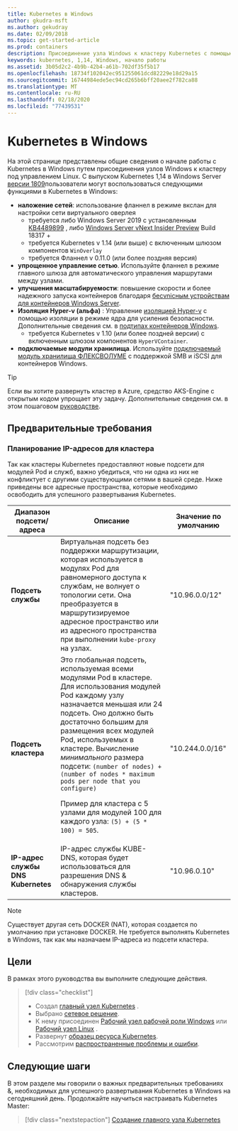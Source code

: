 ```yaml
---
title: Kubernetes в Windows
author: gkudra-msft
ms.author: gekudray
ms.date: 02/09/2018
ms.topic: get-started-article
ms.prod: containers
description: Присоединение узла Windows к кластеру Kubernetes с помощью v 1.14.
keywords: kubernetes, 1,14, Windows, начало работы
ms.assetid: 3b05d2c2-4b9b-42b4-a61b-702df35f5b17
ms.openlocfilehash: 18734f102042ec951255061dcd82229e18d29a15
ms.sourcegitcommit: 16744984ede5ec94cd265b6bff20aee2f782ca88
ms.translationtype: MT
ms.contentlocale: ru-RU
ms.lasthandoff: 02/18/2020
ms.locfileid: "77439531"
---
```

# <a name="kubernetes-on-windows"></a>Kubernetes в Windows

На этой странице представлены общие сведения о начале работы с Kubernetes в Windows путем присоединения узлов Windows к кластеру под управлением Linux. С выпуском Kubernetes 1,14 в Windows Server [версии 1809](https://docs.microsoft.com/windows-server/get-started/whats-new-in-windows-server-1809#container-networking-with-kubernetes)пользователи могут воспользоваться следующими функциями в Kubernetes в Windows:

- **наложение сетей**: использование фланнел в режиме вкслан для настройки сети виртуального оверлея
    - требуется либо Windows Server 2019 с установленным [KB4489899](https://support.microsoft.com/help/4489899) , либо [Windows Server vNext Insider Preview](https://blogs.windows.com/windowsexperience/tag/windows-insider-program/) Build 18317 +
    - требуется Kubernetes v 1.14 (или выше) с включенным шлюзом компонентов `WinOverlay`
    - требуется Фланнел v 0.11.0 (или более поздняя версия)
- **упрощенное управление сетью**. Используйте фланнел в режиме главного шлюза для автоматического управления маршрутами между узлами.
- **улучшения масштабируемости**: повышение скорости и более надежного запуска контейнеров благодаря [бесvnicным устройствам для контейнеров Windows Server](https://techcommunity.microsoft.com/t5/Networking-Blog/Network-start-up-and-performance-improvements-in-Windows-10/ba-p/339716).
- **Изоляция Hyper-v (альфа)** : Управление [изоляцией Hyper-v](https://kubernetes.io/docs/getting-started-guides/windows/#hyper-v-containers) с помощью изоляции в режиме ядра для усиления безопасности. Дополнительные сведения см. в [подтипах контейнеров Windows](https://docs.microsoft.com/virtualization/windowscontainers/about/#windows-container-types).
    - требуется Kubernetes v 1.10 (или более поздней версии) с включенным шлюзом компонентов `HyperVContainer`.
- **подключаемые модули хранилища**. Используйте [подключаемый модуль хранилища ФЛЕКСВОЛУМЕ](https://github.com/Microsoft/K8s-Storage-Plugins) с поддержкой SMB и iSCSI для контейнеров Windows.

>[!TIP]
>Если вы хотите развернуть кластер в Azure, средство AKS-Engine с открытым кодом упрощает эту задачу. Дополнительные сведения см. в этом пошаговом [руководстве](https://github.com/Azure/aks-engine/blob/master/docs/topics/windows.md).

## <a name="prerequisites"></a>Предварительные требования

### <a name="plan-ip-addressing-for-your-cluster"></a>Планирование IP-адресов для кластера

<a name="definitions"></a>Так как кластеры Kubernetes предоставляют новые подсети для модулей Pod и служб, важно убедиться, что ни одна из них не конфликтует с другими существующими сетями в вашей среде. Ниже приведены все адресные пространства, которые необходимо освободить для успешного развертывания Kubernetes.

| Диапазон подсети/адреса | Описание | Значение по умолчанию |
| --------- | ------------- | ------------- |
| <a name="service-subnet-def"></a>**Подсеть службы** | Виртуальная подсеть без поддержки маршрутизации, которая используется в модулях Pod для равномерного доступа к службам, не волнует о топологии сети. Она преобразуется в маршрутизируемое адресное пространство или из адресного пространства при выполнении `kube-proxy` на узлах. | "10.96.0.0/12" |
| <a name="cluster-subnet-def"></a>**Подсеть кластера** |  Это глобальная подсеть, используемая всеми модулями Pod в кластере. Для использования модулей Pod каждому узлу назначается меньшая или 24 подсеть. Оно должно быть достаточно большим для размещения всех модулей Pod, используемых в кластере. Вычисление *минимального* размера подсети: `(number of nodes) + (number of nodes * maximum pods per node that you configure)` <p/>Пример для кластера с 5 узлами для модулей 100 для каждого узла: `(5) + (5 *  100) = 505`.  | "10.244.0.0/16" |
| **IP-адрес службы DNS Kubernetes** | IP-адрес службы KUBE-DNS, которая будет использоваться для разрешения DNS & обнаружения службы кластеров. | "10.96.0.10" |

> [!NOTE]
> Существует другая сеть DOCKER (NAT), которая создается по умолчанию при установке DOCKER. Не требуется выполнять Kubernetes в Windows, так как мы назначаем IP-адреса из подсети кластера.

## <a name="what-you-will-accomplish"></a>Цели

В рамках этого руководства вы выполните следующие действия.

> [!div class="checklist"]
> * Создал [главный узел Kubernetes](./creating-a-linux-master.md) .  
> * Выбрано [сетевое решение](./network-topologies.md).  
> * К нему присоединен [Рабочий узел рабочей роли Windows](./joining-windows-workers.md) или [Рабочий узел Linux](./joining-linux-workers.md) .  
> * Развернут [образец ресурса Kubernetes](./deploying-resources.md).  
> * Рассмотрим [распространенные проблемы и ошибки](./common-problems.md).

## <a name="next-steps"></a>Следующие шаги

В этом разделе мы говорили о важных предварительных требованиях &, необходимых для успешного развертывания Kubernetes в Windows на сегодняшний день. Продолжайте научиться настраивать Kubernetes Master:

>[!div class="nextstepaction"]
>[Создание главного узла Kubernetes](./creating-a-linux-master.md)